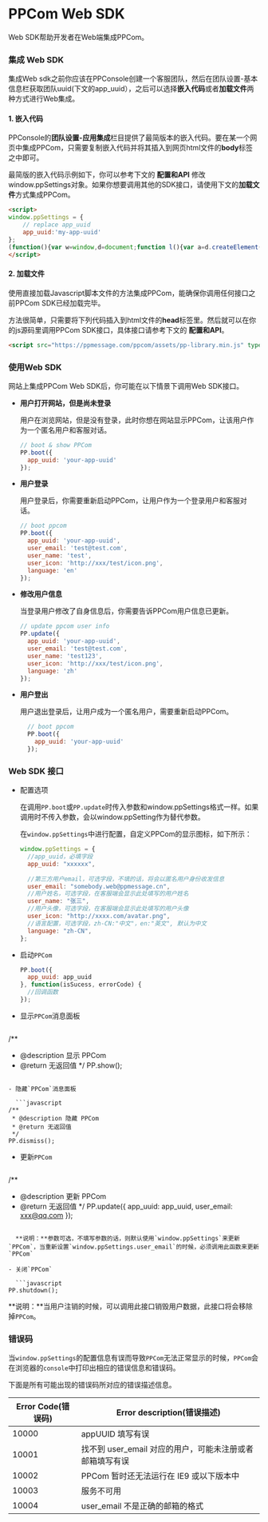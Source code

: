 # PPCom Web SDK

Web SDK帮助开发者在Web端集成PPCom。

### 集成 Web SDK
集成Web sdk之前你应该在PPConsole创建一个客服团队，然后在团队设置-基本信息栏获取团队uuid(下文的app_uuid），之后可以选择**嵌入代码**或者**加载文件**两种方式进行Web集成。

#### 1. 嵌入代码
PPConsole的**团队设置-应用集成**栏目提供了最简版本的嵌入代码。要在某一个网页中集成PPCom，只需要复制嵌入代码并将其插入到网页html文件的**body**标签之中即可。

最简版的嵌入代码示例如下，你可以参考下文的 **配置和API** 修改window.ppSettings对象。如果你想要调用其他的SDK接口，请使用下文的**加载文件**方式集成PPCom。

```html
<script>
window.ppSettings = {
    // replace app_uuid
    app_uuid:'my-app-uuid'
};
(function(){var w=window,d=document;function l(){var a=d.createElement('script');a.type='text/javascript';a.async=!0;a.src='https://ppmessage.com/ppcom/assets/pp-library.min.js';var b=d.getElementsByTagName('script')[0];b.parentNode.insertBefore(a,b)}w.attachEvent?w.attachEvent('onload',l):w.addEventListener('load',l,!1);})()
</script>
```

#### 2. 加载文件
使用直接加载Javascript脚本文件的方法集成PPCom，能确保你调用任何接口之前PPCom SDK已经加载完毕。

方法很简单，只需要将下列代码插入到html文件的**head**标签里。然后就可以在你的js源码里调用PPCom SDK接口，具体接口请参考下文的 **配置和API**。

```html
<script src="https://ppmessage.com/ppcom/assets/pp-library.min.js" type="text/javascript"></script>
```

### 使用Web SDK
网站上集成PPCom Web SDK后，你可能在以下情景下调用Web SDK接口。

* **用户打开网站，但是尚未登录**

  用户在浏览网站，但是没有登录，此时你想在网站显示PPCom，让该用户作为一个匿名用户和客服对话。
  
  ```javascript
  // boot & show PPCom
  PP.boot({
    app_uuid: 'your-app-uuid'
  });
  ```
  
* **用户登录**
 
  用户登录后，你需要重新启动PPCom，让用户作为一个登录用户和客服对话。
  
  ```javascript
  // boot ppcom
  PP.boot({
    app_uuid: 'your-app-uuid',
    user_email: 'test@test.com',
    user_name: 'test',
    user_icon: 'http://xxx/test/icon.png',
    language: 'en'
  });
  ```

* **修改用户信息**

  当登录用户修改了自身信息后，你需要告诉PPCom用户信息已更新。
  
  ```javascript
  // update ppcom user info
  PP.update({
    app_uuid: 'your-app-uuid',
    user_email: 'test@test.com',
    user_name: 'test123',
    user_icon: 'http://xxx/test/icon.png',
    language: 'zh'
  });
  ```
 
* **用户登出**

  用户退出登录后，让用户成为一个匿名用户，需要重新启动PPCom。
  
  ```javascript
    // boot ppcom
    PP.boot({
      app_uuid: 'your-app-uuid'
    });
  ```
  

### Web SDK 接口

- 配置选项
  
  在调用`PP.boot`或`PP.update`时传入参数和window.ppSettings格式一样。如果调用时不传入参数，会以window.ppSetting作为替代参数。
  
  在`window.ppSettings`中进行配置，自定义PPCom的显示图标，如下所示：

  ```javascript
  window.ppSettings = {
	//app_uuid，必填字段
	app_uuid: "xxxxxx",
	
    //第三方用户email，可选字段，不填的话，将会以匿名用户身份收发信息
	user_email: "somebody.web@ppmessage.cn",
    //用户姓名，可选字段，在客服端会显示此处填写的用户姓名
    user_name: "张三",
    //用户头像，可选字段，在客服端会显示此处填写的用户头像
    user_icon: "http://xxxx.com/avatar.png",
	//语言配置，可选字段，zh-CN:"中文"，en:"英文", 默认为中文
	language: "zh-CN",
  };
  ```

- 启动`PPCom`

  ```javascript
  PP.boot({
    app_uuid: app_uuid
  }, function(isSucess, errorCode) {
    //回调函数
  });
  ```

- 显示`PPCom`消息面板

  ```javascript
/**
 * @description 显示 PPCom
 * @return 无返回值
 */
PP.show();
```

- 隐藏`PPCom`消息面板

  ```javascript
/**
 * @description 隐藏 PPCom
 * @return 无返回值
 */
PP.dismiss();
```

- 更新`PPCom`

  ```javascript
/**
 * @description 更新 PPCom
 * @return 无返回值
 */
PP.update({
    app_uuid: app_uuid,
    user_email: xxx@qq.com
});
```

  **说明：**参数可选，不填写参数的话，则默认使用`window.ppSettings`来更新`PPCom`，当重新设置`window.ppSettings.user_email`的时候，必须调用此函数来更新`PPCom`

- 关闭`PPCom`

  ```javascript
PP.shutdown();
```

  **说明：**当用户注销的时候，可以调用此接口销毁用户数据，此接口将会移除掉`PPCom`。

### 错误码

当`window.ppSettings`的配置信息有误而导致`PPCom`无法正常显示的时候，`PPCom`会在浏览器的`console`中打印出相应的错误信息和错误码。

下面是所有可能出现的错误码所对应的错误描述信息。

Error Code(错误码) | Error description(错误描述)
----------------- | -------------------------------
10000             | appUUID 填写有误
10001             | 找不到 user_email 对应的用户，可能未注册或者邮箱填写有误
10002             | PPCom 暂时还无法运行在 IE9 或以下版本中
10003             | 服务不可用
10004             | user_email 不是正确的邮箱的格式
